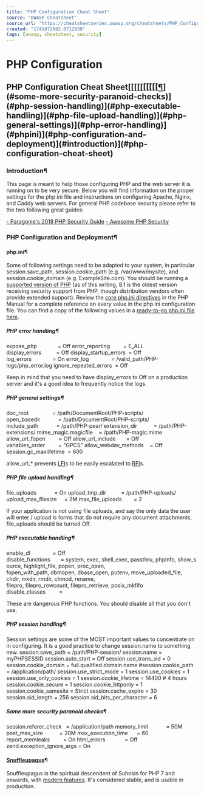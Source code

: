 ```yaml
---
title: "PHP Configuration Cheat Sheet"
source: "OWASP Cheatsheet"
source_url: "https://cheatsheetseries.owasp.org/cheatsheets/PHP_Configuration_Cheat_Sheet.html"
created: "1741872882.0712938"
tags: [owasp, cheatsheet, security]
---
```

# PHP Configuration

## PHP Configuration Cheat Sheet[[[[[[[[[[[¶](#snuffleupagus)](#some-more-security-paranoid-checks)](#php-session-handling)](#php-executable-handling)](#php-file-upload-handling)](#php-general-settings)](#php-error-handling)](#phpini)](#php-configuration-and-deployment)](#introduction)](#php-configuration-cheat-sheet)
### Introduction¶
This page is meant to help those configuring PHP and the web server it is running on to be very secure.
Below you will find information on the proper settings for the php.ini file and instructions on configuring Apache, Nginx, and Caddy web servers.
For general PHP codebase security please refer to the two following great guides:

[- Paragonie's 2018 PHP Security Guide](https://paragonie.com/blog/2017/12/2018-guide-building-secure-php-software)
[- Awesome PHP Security](https://github.com/guardrailsio/awesome-php-security)

### PHP Configuration and Deployment¶
#### php.ini¶
Some of following settings need to be adapted to your system, in particular session.save_path, session.cookie_path (e.g. /var/www/mysite), and session.cookie_domain (e.g. ExampleSite.com).
You should be running a [supported version of PHP](https://www.php.net/supported-versions.php) (as of this writing, 8.1 is the oldest version receiving security support from PHP, though distribution vendors often provide extended support). Review the [core php.ini directives](https://www.php.net/manual/ini.core.php) in the PHP Manual for a complete reference on every value in the php.ini configuration file.
You can find a copy of the following values in a [ready-to-go php.ini file here](https://github.com/danehrlich1/very-secure-php-ini).
##### PHP error handling¶
expose_php              = Off
error_reporting         = E_ALL
display_errors          = Off
display_startup_errors  = Off
log_errors              = On
error_log               = /valid_path/PHP-logs/php_error.log
ignore_repeated_errors  = Off

Keep in mind that you need to have display_errors to Off on a production server and it's a good idea to frequently notice the logs.
##### PHP general settings¶
doc_root                = /path/DocumentRoot/PHP-scripts/
open_basedir            = /path/DocumentRoot/PHP-scripts/
include_path            = /path/PHP-pear/
extension_dir           = /path/PHP-extensions/
mime_magic.magicfile    = /path/PHP-magic.mime
allow_url_fopen         = Off
allow_url_include       = Off
variables_order         = "GPCS"
allow_webdav_methods    = Off
session.gc_maxlifetime  = 600

allow_url_* prevents [LFI](https://www.acunetix.com/blog/articles/local-file-inclusion-lfi/)s to be easily escalated to [RFI](https://www.acunetix.com/blog/articles/remote-file-inclusion-rfi/)s.
##### PHP file upload handling¶
file_uploads            = On
upload_tmp_dir          = /path/PHP-uploads/
upload_max_filesize     = 2M
max_file_uploads        = 2

If your application is not using file uploads, and say the only data the user will enter / upload is forms that do not require any document attachments, file_uploads should be turned Off.
##### PHP executable handling¶
enable_dl               = Off
disable_functions       = system, exec, shell_exec, passthru, phpinfo, show_source, highlight_file, popen, proc_open, fopen_with_path, dbmopen, dbase_open, putenv, move_uploaded_file, chdir, mkdir, rmdir, chmod, rename, filepro, filepro_rowcount, filepro_retrieve, posix_mkfifo
disable_classes         =

These are dangerous PHP functions. You should disable all that you don't use.
##### PHP session handling¶
Session settings are some of the MOST important values to concentrate on in configuring. It is a good practice to change session.name to something new.
 session.save_path                = /path/PHP-session/
 session.name                     = myPHPSESSID
 session.auto_start               = Off
 session.use_trans_sid            = 0
 session.cookie_domain            = full.qualified.domain.name
 #session.cookie_path             = /application/path/
 session.use_strict_mode          = 1
 session.use_cookies              = 1
 session.use_only_cookies         = 1
 session.cookie_lifetime          = 14400 # 4 hours
 session.cookie_secure            = 1
 session.cookie_httponly          = 1
 session.cookie_samesite          = Strict
 session.cache_expire             = 30
 session.sid_length               = 256
 session.sid_bits_per_character   = 6

##### Some more security paranoid checks¶
session.referer_check   = /application/path
memory_limit            = 50M
post_max_size           = 20M
max_execution_time      = 60
report_memleaks         = On
html_errors             = Off
zend.exception_ignore_args = On

#### [Snuffleupagus](https://snuffleupagus.readthedocs.io)¶
Snuffleupagus is the spiritual
descendent of Suhosin for PHP 7 and onwards, with [modern
features](https://snuffleupagus.readthedocs.io/features.html). It's considered
stable, and is usable in production.